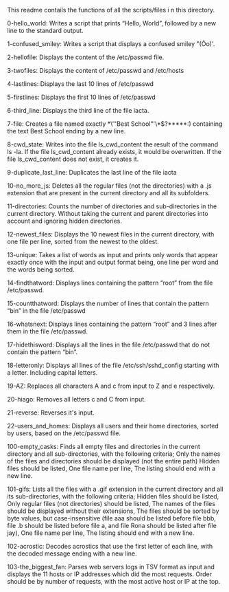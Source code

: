 This readme contails the functions of all the scripts/files i n this directory.

 0-hello_world: Writes a script that prints “Hello, World”, followed by a new line to the standard output.

 1-confused_smiley: Writes a script that displays a confused smiley "(Ôo)'.
 
 2-hellofile: Displays the content of the /etc/passwd file.
 
 3-twofiles: Displays the content of /etc/passwd and /etc/hosts
 
 4-lastlines: Displays the last 10 lines of /etc/passwd
 
 5-firstlines: Displays the first 10 lines of /etc/passwd
 
 6-third_line: Displays the third line of the file iacta.
 
 7-file: Creates a file named exactly \*\\'"Best School"\'\\*$\?\*\*\*\*\*:) containing the text Best School ending by a new line.
 
 8-cwd_state: Writes into the file ls_cwd_content the result of the command ls -la. If the file ls_cwd_content already exists, it would be overwritten. If the file ls_cwd_content does not exist, it creates it.
 
 
 9-duplicate_last_line: Duplicates the last line of the file iacta
 
 10-no_more_js: Deletes all the regular files (not the directories) with a .js extension that are present in the current directory and all its subfolders.
 
 11-directories: Counts the number of directories and sub-directories in the current directory. Without taking the current and parent directories into account and ignoring hidden directories. 
 
 
 12-newest_files: Displays the 10 newest files in the current directory, with one file per line, sorted from the newest to the oldest.
 
 13-unique: Takes a list of words as input and prints only words that appear exactly once with the input and output format being, one line per word and the words being sorted.
 
 14-findthatword: Displays lines containing the pattern “root” from the file /etc/passwd.
 
 15-countthatword: Displays the number of lines that contain the pattern “bin” in the file /etc/passwd
 
 16-whatsnext: Displays lines containing the pattern “root” and 3 lines after them in the file /etc/passwd.
 
 17-hidethisword: Displays all the lines in the file /etc/passwd that do not contain the pattern “bin”.
 
 18-letteronly: Displays all lines of the file /etc/ssh/sshd_config starting with a letter. Including capital letters.
 
 19-AZ: Replaces all characters A and c from input to Z and e respectively.
 
 20-hiago: Removes all letters c and C from input.
 
 21-reverse: Reverses it's input.
 
 22-users_and_homes: Displays all users and their home directories, sorted by users, based on the /etc/passwd file.
 
 100-empty_casks: Finds all empty files and directories in the current directory and all sub-directories, with the following criteria; 
 Only the names of the files and directories should be displayed (not the entire path) 
                      Hidden files should be listed, 
                      One file name per line, 
                      The listing should end with a new line.
 
 101-gifs: Lists all the files with a .gif extension in the current directory and all its sub-directories, with the following criteria;
                       Hidden files should be listed, 
                       Only regular files (not directories) should be listed, 
                       The names of the files should be displayed without their extensions, 
                       The files should be sorted by byte values, but case-insensitive (file aaa should be listed before file bbb, file .b should be listed before file                                                   a, and file Rona should be listed after file jay), 
                       One file name per line, 
                       The listing should end with a new line.
 
 102-acrostic: Decodes acrostics that use the first letter of each line, with the decoded message ending with a new line.
 
 103-the_biggest_fan: Parses web servers logs in TSV format as input and displays the 11 hosts or IP addresses which did the most requests. Order should be by number of requests, with the most active host or IP at the top.
